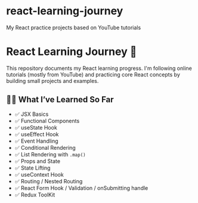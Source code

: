 # react-learning-journey
 My React practice projects based on YouTube tutorials

# React Learning Journey 🚀

This repository documents my React learning progress. I'm following online tutorials (mostly from YouTube) and practicing core React concepts by building small projects and examples.

## 👨‍💻 What I’ve Learned So Far

- ✅ JSX Basics
- ✅ Functional Components
- ✅ useState Hook
- ✅ useEffect Hook
- ✅ Event Handling
- ✅ Conditional Rendering
- ✅ List Rendering with `.map()`
- ✅ Props and State
- ✅ State Lifting
- ✅ useContext Hook
- ✅ Routing / Nested Routing
- ✅ React Form Hook / Validation / onSubmitting handle
- ✅ Redux ToolKit



